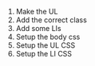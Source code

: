 1. Make the UL
2. Add the correct class
3. Add some LIs
4. Setup the body css
5. Setup the UL CSS
6. Setup the LI CSS

